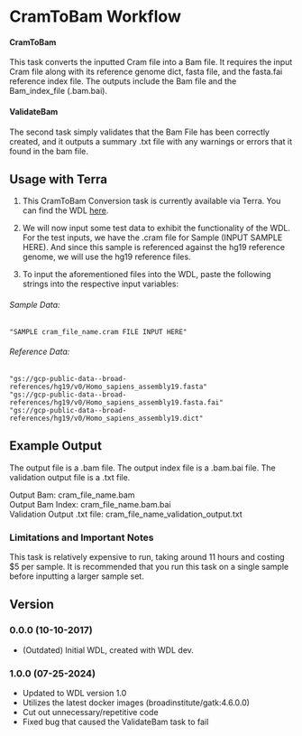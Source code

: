 # CramToBam Workflow
#### CramToBam
This task converts the inputted Cram file into a Bam file. It requires the input Cram file along with its reference genome dict, fasta file, and the fasta.fai reference index file. The outputs include the Bam file and the Bam_index_file (.bam.bai).
#### ValidateBam
The second task simply validates that the Bam File has been correctly created, and it outputs a summary .txt file with any warnings or errors that it found in the bam file.


## Usage with Terra

1. This CramToBam Conversion task is currently available via Terra. You can find the WDL [here](https://app.terra.bio/#workspaces/broadtagteam/tag2010_PECGS_cvg_drop/workflows/TAG-PUBLIC-BUGFIXED-WDLS/FixedCramToBam). 


2. We will now input some test data to exhibit the functionality of the WDL. For the test inputs, we have the .cram file for Sample (INPUT SAMPLE HERE). And since this sample is referenced against the hg19 reference genome, we will use the hg19 reference files.

3. To input the aforementioned files into the WDL, paste the following strings into the respective input variables:

###### Sample Data:
```
"SAMPLE cram_file_name.cram FILE INPUT HERE"
```
###### Reference Data:
```
"gs://gcp-public-data--broad-references/hg19/v0/Homo_sapiens_assembly19.fasta"
"gs://gcp-public-data--broad-references/hg19/v0/Homo_sapiens_assembly19.fasta.fai"
"gs://gcp-public-data--broad-references/hg19/v0/Homo_sapiens_assembly19.dict"
```


## Example Output
The output file is a .bam file.
The output index file is a .bam.bai file.
The validation output file is a .txt file.

Output Bam:
cram_file_name.bam
<br>
Output Bam Index:
cram_file_name.bam.bai
<br>
Validation Output .txt file:
cram_file_name_validation_output.txt
<br>


### Limitations and Important Notes

This task is relatively expensive to run, taking around 11 hours and costing $5 per sample. It is recommended that you run this task on a single sample before inputting a larger sample set. 

## Version
### 0.0.0 (10-10-2017)
- (Outdated) Initial WDL, created with WDL dev.
### 1.0.0 (07-25-2024)
- Updated to WDL version 1.0
- Utilizes the latest docker images (broadinstitute/gatk:4.6.0.0)
- Cut out unnecessary/repetitive code
- Fixed bug that caused the ValidateBam task to fail
